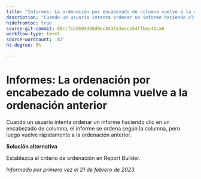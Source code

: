 ```yaml
---
title: "Informes: La ordenación por encabezado de columna vuelve a la ordenación anterior"
description: "Cuando un usuario intenta ordenar un informe haciendo clic en el encabezado de una columna, el informe se ordena según la columna, pero luego vuelve rápidamente a la ordenación anterior."
hidefromtoc: true
source-git-commit: 88ccfcb9b94d60d9ec843f83eaca54ffbec41ca6
workflow-type: tm+mt
source-wordcount: '87'
ht-degree: 5%

---
```



# Informes: La ordenación por encabezado de columna vuelve a la ordenación anterior

Cuando un usuario intenta ordenar un informe haciendo clic en un encabezado de columna, el informe se ordena según la columna, pero luego vuelve rápidamente a la ordenación anterior.

**Solución alternativa**

Establezca el criterio de ordenación en Report Builder.

_Informado por primera vez el 21 de febrero de 2023._

